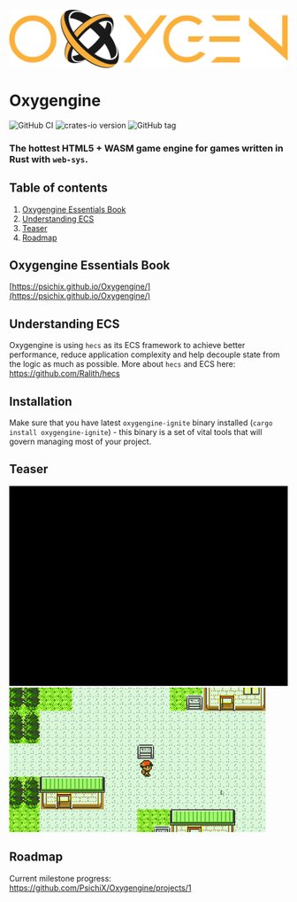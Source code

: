 ![logo](https://raw.githubusercontent.com/PsichiX/Oxygengine/master/media/oxygengine-dark-logo.svg?sanitize=true)

# Oxygengine
![GitHub CI](https://github.com/PsichiX/Oxygengine/workflows/Rust/badge.svg)
![crates-io version](https://raster.shields.io/crates/v/oxygengine.png)
![GitHub tag](https://img.shields.io/github/v/release/PsichiX/Oxygengine?include_prereleases&style=social)

### The hottest HTML5 + WASM game engine for games written in Rust with `web-sys`.

## Table of contents
1. [Oxygengine Essentials Book](#oxygengine-essentials-book)
1. [Understanding ECS](#understanding-ecs)
1. [Teaser](#teaser)
1. [Roadmap](#roadmap)

## Oxygengine Essentials Book
[https://psichix.github.io/Oxygengine/](https://psichix.github.io/Oxygengine/)

## Understanding ECS
Oxygengine is using `hecs` as its ECS framework to achieve better performance,
reduce application complexity and help decouple state from the logic as much as
possible. More about `hecs` and ECS here: https://github.com/Ralith/hecs

## Installation
Make sure that you have latest `oxygengine-ignite` binary installed
(`cargo install oxygengine-ignite`) - this binary is a set of vital tools that
will govern managing most of your project.

## Teaser
![Visual Novel](https://raw.githubusercontent.com/PsichiX/Oxygengine/master/media/oxygengine-visual-novel-teaser.gif)
![RPG](https://raw.githubusercontent.com/PsichiX/Oxygengine/master/media/oxygengine-raui-navigation.gif)

## Roadmap
Current milestone progress: https://github.com/PsichiX/Oxygengine/projects/1
